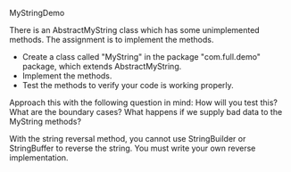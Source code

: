 MyStringDemo

There is an AbstractMyString class which has some unimplemented methods. The assignment is to implement the methods.


- Create a class called "MyString" in the package "com.full.demo" package, which extends AbstractMyString.
- Implement the methods.
- Test the methods to verify your code is working properly.


Approach this with the following question in mind:  How will you test this?  What are the boundary cases?  What happens if we supply bad data to the MyString methods?  

With the string reversal method, you cannot use StringBuilder or StringBuffer to reverse the string. You must write your own reverse implementation.
